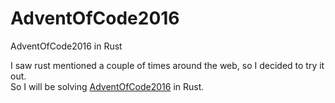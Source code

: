 # AdventOfCode2016
AdventOfCode2016 in Rust

I saw rust mentioned a couple of times around the web, so I decided to try it out.<br>
So I will be solving [AdventOfCode2016](http://adventofcode.com/) in Rust.
